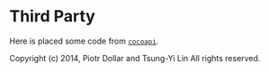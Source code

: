 # Third Party

Here is placed some code from [`cocoapi`](https://github.com/cocodataset/cocoapi).



Copyright (c) 2014, Piotr Dollar and Tsung-Yi Lin
All rights reserved.